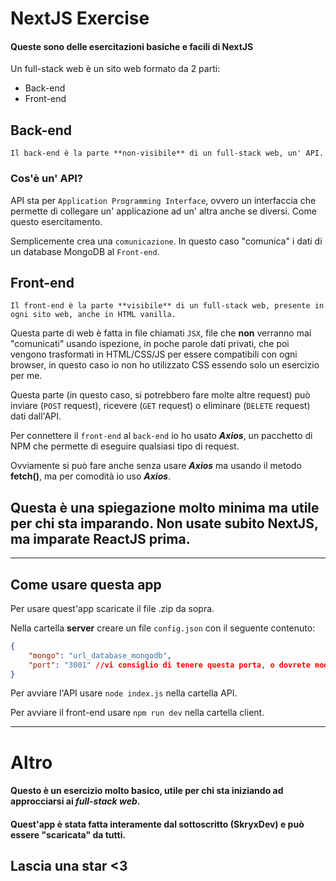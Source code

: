 # NextJS Exercise

#### Queste sono delle esercitazioni basiche e facili di NextJS
Un full-stack web è un sito web formato da 2 parti:

- Back-end
- Front-end

## Back-end
    Il back-end è la parte **non-visibile** di un full-stack web, un' API.
### Cos'è un' API?
API sta per `Application Programming Interface`, ovvero un interfaccia che permette di collegare un' applicazione ad un' altra anche se diversi. Come questo esercitamento.

Semplicemente crea una `comunicazione`. In questo caso "comunica" i dati di un database MongoDB al `Front-end`.

## Front-end
    Il front-end è la parte **visibile** di un full-stack web, presente in ogni sito web, anche in HTML vanilla.

Questa parte di web è fatta in file chiamati `JSX`, file che **non** verranno mai "comunicati" usando ispezione, in poche parole dati privati, che poi vengono trasformati in HTML/CSS/JS per essere compatibili con ogni browser, in questo caso io non ho utilizzato CSS essendo solo un esercizio per me.

Questa parte (in questo caso, si potrebbero fare molte altre request) può inviare (`POST` request), ricevere (`GET` request) o eliminare (`DELETE` request) dati dall'API.

Per connettere il `front-end` al `back-end` io ho usato ***Axios***, un pacchetto di NPM che permette di eseguire qualsiasi tipo di request.

Ovviamente si può fare anche senza usare ***Axios*** ma usando il metodo **fetch()**, ma per comodità io uso ***Axios***.

## Questa è una spiegazione molto minima ma utile per chi sta imparando. Non usate subito NextJS, ma imparate ReactJS prima.
------- 

## Come usare questa app
Per usare quest'app scaricate il file .zip da sopra.

Nella cartella **server** creare un file `config.json` con il seguente contenuto:
```json
{
    "mongo": "url_database_mongodb",
    "port": "3001" //vi consiglio di tenere questa porta, o dovrete modificare il component api
}
```

Per avviare l'API usare 
`node index.js`
nella cartella API.

Per avviare il front-end usare
`npm run dev`
nella cartella client.

------

# Altro

#### Questo è un esercizio molto basico, utile per chi sta iniziando ad approcciarsi ai *full-stack web*.
#### Quest'app è stata fatta interamente dal sottoscritto (SkryxDev) e può essere "scaricata" da tutti.

## Lascia una star <3